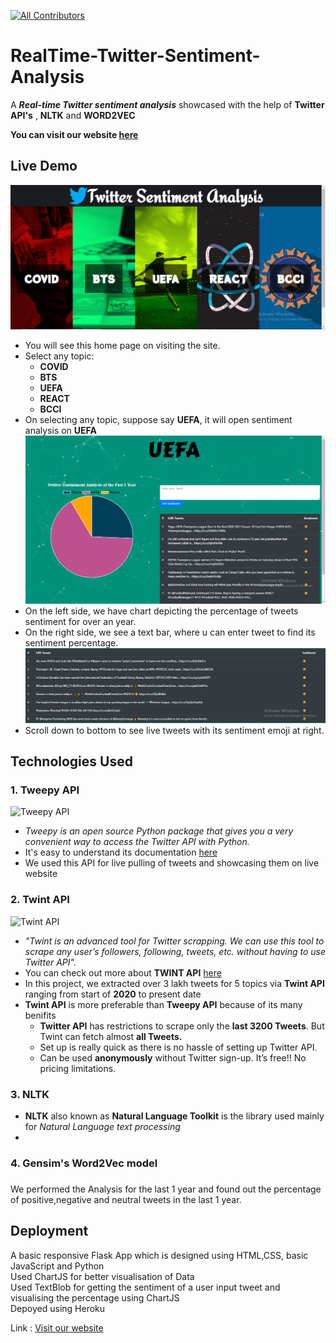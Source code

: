 [![All Contributors](https://img.shields.io/badge/Contributors-3-green.svg?style=flat-square)](#contributors-)
# RealTime-Twitter-Sentiment-Analysis
  A **_Real-time Twitter sentiment analysis_** showcased with the help of **Twitter API's** , **NLTK** and **WORD2VEC**
  
  **You can visit our website [here](https://twitter-sentiment-analysis-znv.herokuapp.com/ "Twitter-Sentiment-Analysis")**
## Live Demo
  ![Home page](home.png)
  - You will see this home page on visiting the site.
  - Select any topic:
    - **COVID**
    - **BTS**
    - **UEFA**
    - **REACT**
    - **BCCI**
  - On selecting any topic, suppose say **UEFA**, it will open sentiment analysis on **UEFA**
  ![Uefa page](uefa.png)
  - On the left side, we have chart depicting the percentage of tweets sentiment for over an year.
  - On the right side, we see a text bar, where u can enter tweet to find its sentiment percentage.
  ![bottom tweets](bottom_tweets.png)
  - Scroll down to bottom to see live tweets with its sentiment emoji at right. 

## Technologies Used
### 1. Tweepy API
![Tweepy API](https://twilio-cms-prod.s3.amazonaws.com/images/twitter-python-logos.width-808.jpg "Tweepy API")
 - _Tweepy is an open source Python package that gives you a very convenient way to access the Twitter API with Python._
 - It's easy to understand its documentation [here](https://docs.tweepy.org/en/latest/api.html "docs.tweepy.org") 
 - We used this API for live pulling of tweets and showcasing them on live website

### 2. Twint API
![Twint API](https://jakecrepscom.files.wordpress.com/2019/06/untitled-design-1.png?w=640 'Twint API')
  - _"Twint is an advanced tool for Twitter scrapping. We can use this tool to scrape any user’s followers, following, tweets, etc. without having to use Twitter API"._
  - You can check out more about **TWINT API** [here](https://github.com/twintproject/twint "ProjectTwint")
  - In this project, we extracted over 3 lakh tweets for 5 topics via **Twint API** ranging from start of **2020** to present date
  - **Twint API** is more preferable than **Tweepy API** because of its many benifits
    - **Twitter API** has restrictions to scrape only the **last 3200 Tweets**. But Twint can fetch almost **all Tweets.**
    - Set up is really quick as there is no hassle of setting up Twitter API.
    - Can be used **anonymously** without Twitter sign-up.
    It’s free!! No pricing limitations.

### 3. NLTK
  - **NLTK** also known as **Natural Language Toolkit** is the library used mainly for _Natural Language text processing_
  - 
### 4. Gensim's Word2Vec model
### 

We performed the Analysis for the last 1 year and found out the percentage of positive,negative and neutral tweets in the last 1 year.

## Deployment
A basic responsive Flask App which is designed using HTML,CSS, basic JavaScript and Python\
Used ChartJS for better visualisation of Data\
Used TextBlob for getting the sentiment of a user input tweet and visualising the percentage using ChartJS\
Depoyed using Heroku

Link : [Visit our website](https://twitter-sentiment-analysis-znv.herokuapp.com/ "Twitter-Sentiment-Analysis")
